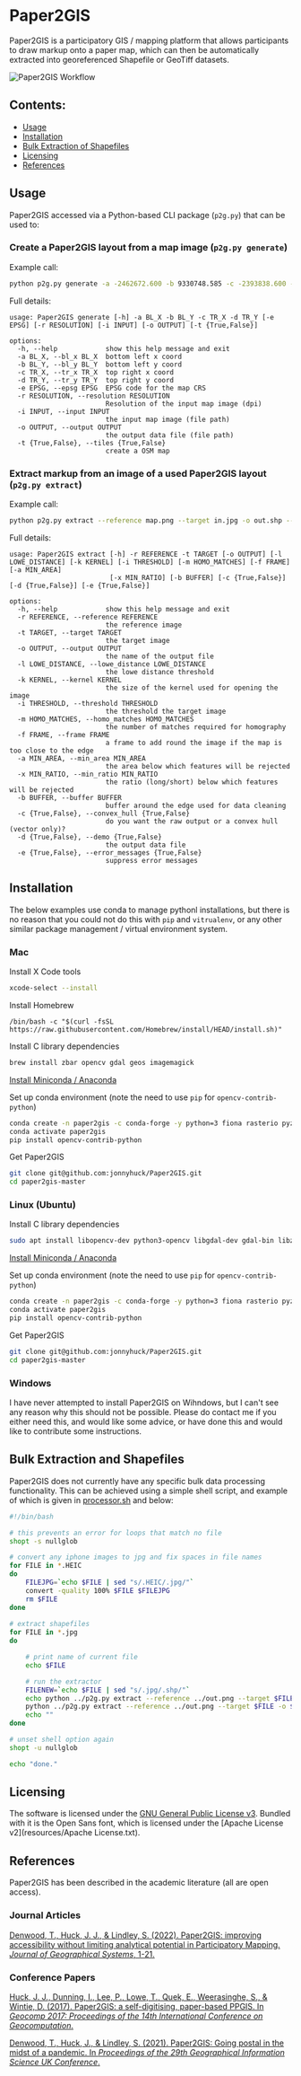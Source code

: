 # Paper2GIS

Paper2GIS is a participatory GIS / mapping platform that allows participants to draw markup onto a paper map, which can then be automatically extracted into georeferenced Shapefile or GeoTiff datasets. 

![Paper2GIS Workflow](https://media.springernature.com/full/springer-static/image/art%3A10.1007%2Fs10109-022-00386-6/MediaObjects/10109_2022_386_Fig4_HTML.jpg?as=webp)

## Contents:

* [Usage](#usage)
* [Installation](#installation)
* [Bulk Extraction of Shapefiles](#bulk-extraction-of-shapefiles)
* [Licensing](#licensing)
* [References](#references)

## Usage

Paper2GIS accessed via a Python-based CLI package (`p2g.py`) that can be used to: 

### Create a Paper2GIS layout from a map image (`p2g.py generate`)

Example call:

```bash
python p2g.py generate -a -2462672.600 -b 9330748.585 -c -2393838.600 -d 9421934.585
```



Full details:

```
usage: Paper2GIS generate [-h] -a BL_X -b BL_Y -c TR_X -d TR_Y [-e EPSG] [-r RESOLUTION] [-i INPUT] [-o OUTPUT] [-t {True,False}]

options:
  -h, --help            show this help message and exit
  -a BL_X, --bl_x BL_X  bottom left x coord
  -b BL_Y, --bl_y BL_Y  bottom left y coord
  -c TR_X, --tr_x TR_X  top right x coord
  -d TR_Y, --tr_y TR_Y  top right y coord
  -e EPSG, --epsg EPSG  EPSG code for the map CRS
  -r RESOLUTION, --resolution RESOLUTION
                        Resolution of the input map image (dpi)
  -i INPUT, --input INPUT
                        the input map image (file path)
  -o OUTPUT, --output OUTPUT
                        the output data file (file path)
  -t {True,False}, --tiles {True,False}
                        create a OSM map
```

### Extract markup from an image of a used Paper2GIS layout (`p2g.py extract`)

Example call:

```bash
python p2g.py extract --reference map.png --target in.jpg -o out.shp --threshold 100 --kernel 0
```

Full details:

```
usage: Paper2GIS extract [-h] -r REFERENCE -t TARGET [-o OUTPUT] [-l LOWE_DISTANCE] [-k KERNEL] [-i THRESHOLD] [-m HOMO_MATCHES] [-f FRAME] [-a MIN_AREA]
                         [-x MIN_RATIO] [-b BUFFER] [-c {True,False}] [-d {True,False}] [-e {True,False}]

options:
  -h, --help            show this help message and exit
  -r REFERENCE, --reference REFERENCE
                        the reference image
  -t TARGET, --target TARGET
                        the target image
  -o OUTPUT, --output OUTPUT
                        the name of the output file
  -l LOWE_DISTANCE, --lowe_distance LOWE_DISTANCE
                        the lowe distance threshold
  -k KERNEL, --kernel KERNEL
                        the size of the kernel used for opening the image
  -i THRESHOLD, --threshold THRESHOLD
                        the threshold the target image
  -m HOMO_MATCHES, --homo_matches HOMO_MATCHES
                        the number of matches required for homography
  -f FRAME, --frame FRAME
                        a frame to add round the image if the map is too close to the edge
  -a MIN_AREA, --min_area MIN_AREA
                        the area below which features will be rejected
  -x MIN_RATIO, --min_ratio MIN_RATIO
                        the ratio (long/short) below which features will be rejected
  -b BUFFER, --buffer BUFFER
                        buffer around the edge used for data cleaning
  -c {True,False}, --convex_hull {True,False}
                        do you want the raw output or a convex hull (vector only)?
  -d {True,False}, --demo {True,False}
                        the output data file
  -e {True,False}, --error_messages {True,False}
                        suppress error messages
```

## Installation

The below examples use conda to manage pythonl installations, but there is no reason that you could not do this with `pip` and `vitrualenv`, or any other similar package management / virtual environment system.

### Mac

Install X Code tools

```bash
xcode-select --install
```

Install Homebrew

```
/bin/bash -c "$(curl -fsSL https://raw.githubusercontent.com/Homebrew/install/HEAD/install.sh)"
```

Install C library dependencies

```bash
brew install zbar opencv gdal geos imagemagick
```

[Install Miniconda / Anaconda](https://docs.conda.io/projects/continuumio-conda/en/latest/user-guide/install/macos.html) 

Set up conda environment (note the need to use `pip` for `opencv-contrib-python`)

```bash
conda create -n paper2gis -c conda-forge -y python=3 fiona rasterio pyzbar qrcode pillow 
conda activate paper2gis
pip install opencv-contrib-python
```

Get Paper2GIS

```bash
git clone git@github.com:jonnyhuck/Paper2GIS.git
cd paper2gis-master
```

### Linux (Ubuntu)

Install C library dependencies

```bash
sudo apt install libopencv-dev python3-opencv libgdal-dev gdal-bin libzbar0 libgeos3.10.2
```

[Install Miniconda / Anaconda](https://docs.conda.io/projects/continuumio-conda/en/latest/user-guide/install/linux.html)

Set up conda environment (note the need to use `pip` for `opencv-contrib-python`)

```bash
conda create -n paper2gis -c conda-forge -y python=3 fiona rasterio pyzbar qrcode pillow
conda activate paper2gis
pip install opencv-contrib-python
```

Get Paper2GIS

```bash
git clone git@github.com:jonnyhuck/Paper2GIS.git
cd paper2gis-master
```

### Windows

I have never attempted to install Paper2GIS on Wihndows, but I can't see any reason why this should not be possible. Please do contact me if you either need this, and would like some advice, or have done this and would like to contribute some instructions. 

## Bulk Extraction and Shapefiles

Paper2GIS does not currently have any specific bulk data processing functionality. This can be achieved using a simple shell script, and example of which is given in [processor.sh](./in/processor.sh) and below:

```bash
#!/bin/bash

# this prevents an error for loops that match no file
shopt -s nullglob

# convert any iphone images to jpg and fix spaces in file names
for FILE in *.HEIC 
do 
    FILEJPG=`echo $FILE | sed "s/.HEIC/.jpg/"`
    convert -quality 100% $FILE $FILEJPG
    rm $FILE
done
 
# extract shapefiles
for FILE in *.jpg 
do

    # print name of current file
    echo $FILE

    # run the extractor
    FILENEW=`echo $FILE | sed "s/.jpg/.shp/"`
    echo python ../p2g.py extract --reference ../out.png --target $FILE -o $FILENEW
    python ../p2g.py extract --reference ../out.png --target $FILE -o $FILENEW
    echo ""
done

# unset shell option again
shopt -u nullglob

echo "done."
```

## Licensing

The software is licensed under the [GNU General Public License v3](LICENSE). Bundled with it is the Open Sans font, which is licensed under the [Apache License v2](resources/Apache License.txt).

## References

Paper2GIS has been described in the academic literature (all are open access).

### Journal Articles

[Denwood, T., Huck, J. J., & Lindley, S. (2022). Paper2GIS: improving accessibility without limiting analytical potential in Participatory  Mapping. *Journal of Geographical Systems*, 1-21.](https://link.springer.com/article/10.1007/s10109-022-00386-6)

### Conference Papers

[Huck, J. J., Dunning, I., Lee, P., Lowe, T., Quek, E., Weerasinghe, S.,  & Wintie, D. (2017). Paper2GIS: a self-digitising,  paper-based PPGIS. In *Geocomp 2017: Proceedings of the 14th International Conference on Geocomputation*.](https://www.geog.leeds.ac.uk/groups/geocomp/2017/papers/80.pdf)

[Denwood, T., Huck, J., & Lindley, S. (2021). Paper2GIS: Going postal in the midst of a pandemic. In *Proceedings of the 29th Geographical Information Science UK Conference*.](https://zenodo.org/record/4665392)
